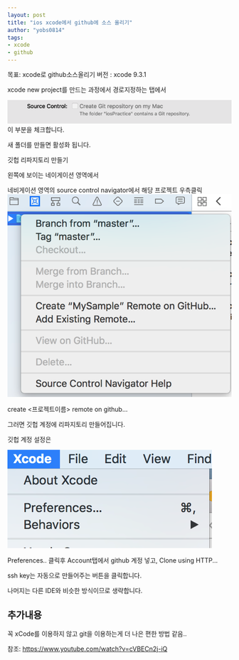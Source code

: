 ```yaml
---
layout: post
title: "ios xcode에서 github에 소스 올리기"
author: "yobs0814"
tags:
- xcode
- github
---
```


목표: xcode로 github소스올리기
버전 : xcode 9.3.1

xcode new project를 만드는 과정에서 경로지정하는 탭에서


![img1](/img/2018-06-02-1.39.55.png)
이 부분을 체크합니다.

새 폴더를 만들면 활성화 됩니다.


깃헙 리파지토리 만들기

왼쪽에 보이는 네이게이션 영역에서

네비게이션 영역의 source control navigator에서 해당 프로젝트 우측클릭
![img2](/img/2018-06-02-1.40.10.png)

create <프로젝트이름> remote on github...

그러면 깃헙 계정에 리파지토리 만들어집니다.

깃헙 계정 설정은

![img3](/img/2018-06-02-1-40-19.png)


Preferences..  클릭후 Account탭에서 github 계정 넣고, Clone using HTTP...

ssh key는 자동으로 만들어주는 버튼을 클릭합니다.



나머지는 다른 IDE와 비슷한 방식이므로 생략합니다.

## 추가내용
꼭 xCode를 이용하지 않고 git을 이용하는게 더 나은 편한 방법 같음..

참조: https://www.youtube.com/watch?v=cVBECn2j-iQ

